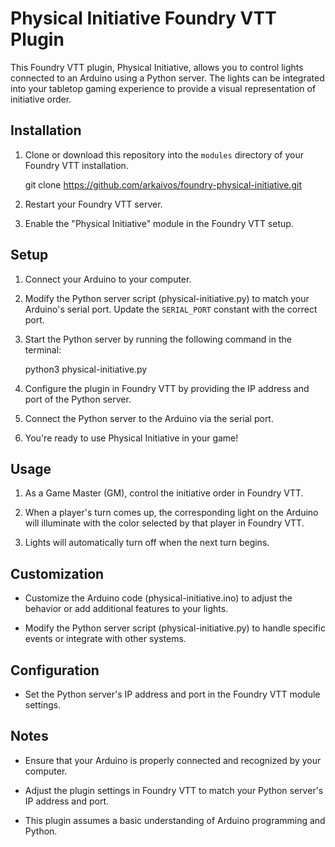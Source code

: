# Physical Initiative Foundry VTT Plugin

This Foundry VTT plugin, Physical Initiative, allows you to control lights connected to an Arduino using a Python server. The lights can be integrated into your tabletop gaming experience to provide a visual representation of initiative order.

## Installation

1. Clone or download this repository into the `modules` directory of your Foundry VTT installation.

   git clone https://github.com/arkaivos/foundry-physical-initiative.git

2. Restart your Foundry VTT server.

3. Enable the "Physical Initiative" module in the Foundry VTT setup.

## Setup

1. Connect your Arduino to your computer.

2. Modify the Python server script (physical-initiative.py) to match your Arduino's serial port. Update the `SERIAL_PORT` constant with the correct port.

3. Start the Python server by running the following command in the terminal:

   python3 physical-initiative.py

4. Configure the plugin in Foundry VTT by providing the IP address and port of the Python server.

5. Connect the Python server to the Arduino via the serial port.

6. You're ready to use Physical Initiative in your game!

## Usage

1. As a Game Master (GM), control the initiative order in Foundry VTT.

2. When a player's turn comes up, the corresponding light on the Arduino will illuminate with the color selected by that player in Foundry VTT.

3. Lights will automatically turn off when the next turn begins.

## Customization

- Customize the Arduino code (physical-initiative.ino) to adjust the behavior or add additional features to your lights.

- Modify the Python server script (physical-initiative.py) to handle specific events or integrate with other systems.

## Configuration

- Set the Python server's IP address and port in the Foundry VTT module settings.

## Notes

- Ensure that your Arduino is properly connected and recognized by your computer.

- Adjust the plugin settings in Foundry VTT to match your Python server's IP address and port.

- This plugin assumes a basic understanding of Arduino programming and Python.